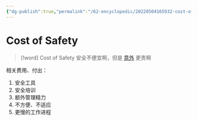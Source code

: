 ```yaml
---
{"dg-publish":true,"permalink":"/62-encyclopedic/20220504165932-cost-of-safety/","dgHomeLink":true,"dgPassFrontmatter":false}
---
```



# Cost of Safety

> [!word] Cost of Safety
> 安全不便宜啊，但是 [意外](20220504170245-cost-of-accidents.md) 更贵啊

相关费用、付出：

1. 安全工具
2. 安全培训
3. 额外管理精力
4. 不方便、不适应
5. 更慢的工作进程
